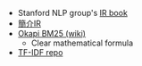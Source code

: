 * Stanford NLP group's [IR book](https://nlp.stanford.edu/IR-book/)
* [簡介IR](https://www.gitbook.com/book/hsiaoyi0504/learning-notebook/edit#)
* [Okapi BM25 \(wiki\)](https://en.wikipedia.org/wiki/Okapi_BM25#cite_note-1)
  * Clear mathematical formula
* [TF-IDF repo](http://kak.tx0.org/IR/TFxIDF)



